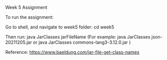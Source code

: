 Week 5 Assignment

To run the assignment:

Go to shell, and navigate to week5 folder: cd week5

Then run:
java JarClasses jarFileName (For example: java JarClasses json-20211205.jar or
java JarClasses commons-lang3-3.12.0.jar
)

Reference: https://www.baeldung.com/jar-file-get-class-names